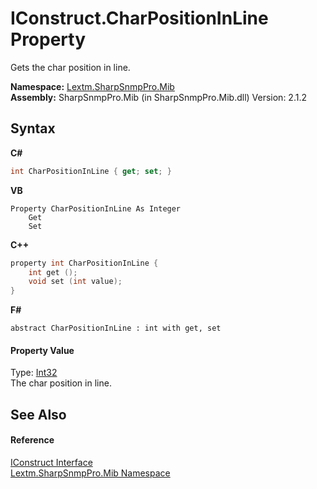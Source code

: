 # IConstruct.CharPositionInLine Property 
 

Gets the char position in line.

**Namespace:**&nbsp;<a href="N_Lextm_SharpSnmpPro_Mib">Lextm.SharpSnmpPro.Mib</a><br />**Assembly:**&nbsp;SharpSnmpPro.Mib (in SharpSnmpPro.Mib.dll) Version: 2.1.2

## Syntax

**C#**<br />
``` C#
int CharPositionInLine { get; set; }
```

**VB**<br />
``` VB
Property CharPositionInLine As Integer
	Get
	Set
```

**C++**<br />
``` C++
property int CharPositionInLine {
	int get ();
	void set (int value);
}
```

**F#**<br />
``` F#
abstract CharPositionInLine : int with get, set

```


#### Property Value
Type: <a href="https://docs.microsoft.com/dotnet/api/system.int32" target="_blank" rel="noopener noreferrer">Int32</a><br />The char position in line.

## See Also


#### Reference
<a href="T_Lextm_SharpSnmpPro_Mib_IConstruct">IConstruct Interface</a><br /><a href="N_Lextm_SharpSnmpPro_Mib">Lextm.SharpSnmpPro.Mib Namespace</a><br />